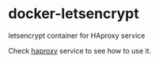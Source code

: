 # docker-letsencrypt
letsencrypt container for HAproxy service

Check [haproxy](https://github.com/indiehosters/haproxy) service to see how to use it.

